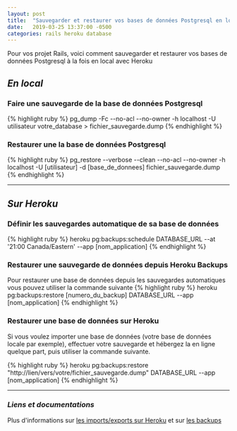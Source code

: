 ```yaml
---
layout: post
title:  "Sauvegarder et restaurer vos bases de données Postgresql en local et sur Heroku pour vos projets Rails"
date:   2019-03-25 13:37:00 -0500
categories: rails heroku database
---
```


Pour vos projet Rails, voici comment sauvegarder et restaurer vos bases de données Postgresql à la fois
en local avec Heroku

## *En local*

### **Faire une sauvegarde de la base de données Postgresql**

{% highlight ruby %}
pg_dump -Fc --no-acl --no-owner -h localhost -U utilisateur votre_database > fichier_sauvegarde.dump
{% endhighlight %}

### **Restaurer une la base de données Postgresql**
{% highlight ruby %}
pg_restore --verbose --clean --no-acl --no-owner -h localhost -U [utilisateur] -d  [base_de_donnees] fichier_sauvegarde.dump
{% endhighlight %}

---

## *Sur Heroku*


### **Définir les sauvegardes automatique de sa base de données**

{% highlight ruby %}
heroku pg:backups:schedule DATABASE_URL --at '21:00 Canada/Eastern' --app [nom_application]
{% endhighlight %}


### **Restaurer une sauvegarde de données depuis Heroku Backups**
Pour restaurer une base de données depuis les sauvegardes automatiques vous pouvez utiliser la commande suivante
{% highlight ruby %}
heroku pg:backups:restore [numero_du_backup] DATABASE_URL --app [nom_application]
{% endhighlight %}


### **Restaurer une base de données sur Heroku**
Si vous voulez importer une base de données (votre base de données locale par exemple), effectuer votre sauvegarde et
hébergez la en ligne quelque part, puis utiliser la commande suivante.

{% highlight ruby %}
heroku pg:backups:restore "http://lien/vers/votre/fichier_sauvegarde.dump" DATABASE_URL --app [nom_application]
{% endhighlight %}

---
### *Liens et documentations*
Plus d'informations sur  [les imports/exports sur Heroku](https://devcenter.heroku.com/articles/heroku-postgres-import-export)
et sur [les backups](https://devcenter.heroku.com/articles/heroku-postgres-backups)
